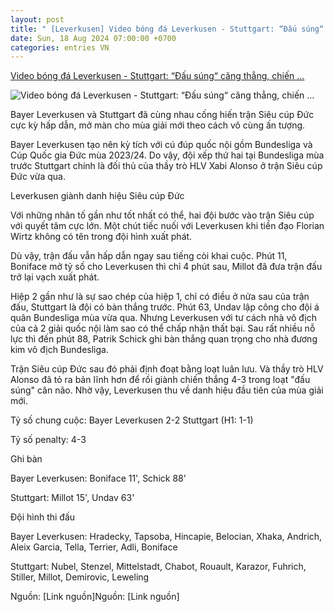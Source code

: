 ```yaml
---
layout: post
title: " [Leverkusen] Video bóng đá Leverkusen - Stuttgart: “Đấu súng“ căng thẳng, chiến ..."
date: Sun, 18 Aug 2024 07:00:00 +0700
categories: entries VN
---
```

[Video bóng đá Leverkusen - Stuttgart: “Đấu súng“ căng thẳng, chiến ...](https://www.24h.com.vn/bong-da/ket-qua-bong-da-leverkusen-stuttgart-dau-sung-cang-thang-chien-cong-alonso-sieu-cup-duc-c48a1594735.html)

![Video bóng đá Leverkusen - Stuttgart: “Đấu súng“ căng thẳng, chiến ...](https://cdn.24h.com.vn/upload/3-2024/images/2024-08-18/bayer-1200-copy-1723932961-414-width1200height628-watermark.jpg)

Bayer Leverkusen và Stuttgart đã cùng nhau cống hiến trận Siêu cúp Đức cực kỳ hấp dẫn, mở màn cho mùa giải mới theo cách vô cùng ấn tượng.

Bayer Leverkusen tạo nên kỳ tích với cú đúp quốc nội gồm Bundesliga và Cúp Quốc gia Đức mùa 2023/24. Do vậy, đội xếp thứ hai tại Bundesliga mùa trước Stuttgart chính là đối thủ của thầy trò HLV Xabi Alonso ở trận Siêu cúp Đức vừa qua.

Leverkusen giành danh hiệu Siêu cúp Đức

Với những nhân tố gần như tốt nhất có thể, hai đội bước vào trận Siêu cúp với quyết tâm cực lớn. Một chút tiếc nuối với Leverkusen khi tiền đạo Florian Wirtz không có tên trong đội hình xuất phát.

Dù vậy, trận đấu vẫn hấp dẫn ngay sau tiếng còi khai cuộc. Phút 11, Boniface mở tỷ số cho Leverkusen thì chỉ 4 phút sau, Millot đã đưa trận đấu trở lại vạch xuất phát.

Hiệp 2 gần như là sự sao chép của hiệp 1, chỉ có điều ở nửa sau của trận đấu, Stuttgart là đội có bàn thắng trước. Phút 63, Undav lập công cho đội á quân Bundesliga mùa vừa qua. Nhưng Leverkusen với tư cách nhà vô địch của cả 2 giải quốc nội làm sao có thể chấp nhận thất bại. Sau rất nhiều nỗ lực thì đến phút 88, Patrik Schick ghi bàn thắng quan trọng cho nhà đương kim vô địch Bundesliga.

Trận Siêu cúp Đức sau đó phải định đoạt bằng loạt luân lưu. Và thầy trò HLV Alonso đã tỏ ra bản lĩnh hơn để rồi giành chiến thắng 4-3 trong loạt "đấu súng" cân não. Nhờ vậy, Leverkusen thu về danh hiệu đầu tiên của mùa giải mới.

Tỷ số chung cuộc: Bayer Leverkusen 2-2 Stuttgart (H1: 1-1)

Tỷ số penalty: 4-3

Ghi bàn

Bayer Leverkusen: Boniface 11', Schick 88'

Stuttgart: Millot 15', Undav 63'

Đội hình thi đấu

Bayer Leverkusen: Hradecky, Tapsoba, Hincapie, Belocian, Xhaka, Andrich, Aleix Garcia, Tella, Terrier, Adli, Boniface

Stuttgart: Nubel, Stenzel, Mittelstadt, Chabot, Rouault, Karazor, Fuhrich, Stiller, Millot, Demirovic, Leweling

Nguồn: [Link nguồn]Nguồn: [Link nguồn]

